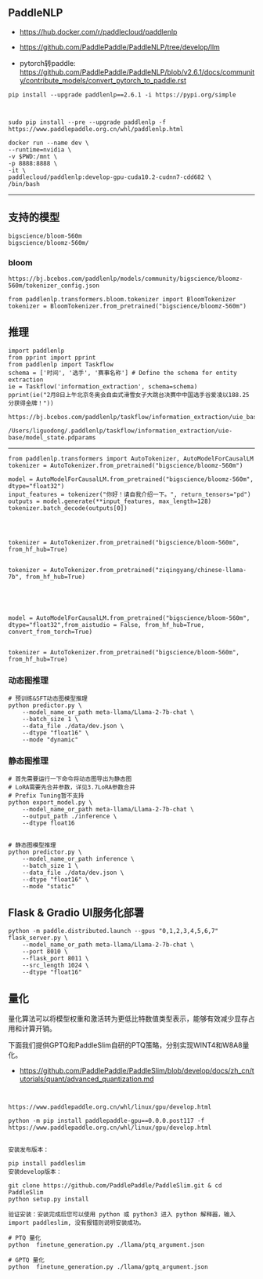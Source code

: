 


## PaddleNLP

- https://hub.docker.com/r/paddlecloud/paddlenlp
- https://github.com/PaddlePaddle/PaddleNLP/tree/develop/llm


- pytorch转paddle: https://github.com/PaddlePaddle/PaddleNLP/blob/v2.6.1/docs/community/contribute_models/convert_pytorch_to_paddle.rst



```
pip install --upgrade paddlenlp==2.6.1 -i https://pypi.org/simple



sudo pip install --pre --upgrade paddlenlp -f https://www.paddlepaddle.org.cn/whl/paddlenlp.html
```


```
docker run --name dev \
--runtime=nvidia \
-v $PWD:/mnt \
-p 8888:8888 \
-it \
paddlecloud/paddlenlp:develop-gpu-cuda10.2-cudnn7-cdd682 \
/bin/bash
```





---












## 支持的模型

```
bigscience/bloom-560m
bigscience/bloomz-560m/
```


### bloom

```
https://bj.bcebos.com/paddlenlp/models/community/bigscience/bloomz-560m/tokenizer_config.json

```



```
from paddlenlp.transformers.bloom.tokenizer import BloomTokenizer
tokenizer = BloomTokenizer.from_pretrained("bigscience/bloomz-560m")
```





## 推理

```
import paddlenlp
from pprint import pprint
from paddlenlp import Taskflow
schema = ['时间', '选手', '赛事名称'] # Define the schema for entity extraction
ie = Taskflow('information_extraction', schema=schema)
pprint(ie("2月8日上午北京冬奥会自由式滑雪女子大跳台决赛中中国选手谷爱凌以188.25分获得金牌！"))
```



```
https://bj.bcebos.com/paddlenlp/taskflow/information_extraction/uie_base_v1.1/model_state.pdparams

/Users/liguodong/.paddlenlp/taskflow/information_extraction/uie-base/model_state.pdparams

```

---


```
from paddlenlp.transformers import AutoTokenizer, AutoModelForCausalLM
tokenizer = AutoTokenizer.from_pretrained("bigscience/bloomz-560m")

model = AutoModelForCausalLM.from_pretrained("bigscience/bloomz-560m", dtype="float32")
input_features = tokenizer("你好！请自我介绍一下。", return_tensors="pd")
outputs = model.generate(**input_features, max_length=128)
tokenizer.batch_decode(outputs[0])




tokenizer = AutoTokenizer.from_pretrained("bigscience/bloom-560m", from_hf_hub=True)


tokenizer = AutoTokenizer.from_pretrained("ziqingyang/chinese-llama-7b", from_hf_hub=True)





model = AutoModelForCausalLM.from_pretrained("bigscience/bloom-560m", dtype="float32",from_aistudio = False, from_hf_hub=True, convert_from_torch=True)


tokenizer = AutoTokenizer.from_pretrained("bigscience/bloom-560m", from_hf_hub=True)

```


### 动态图推理

```
# 预训练&SFT动态图模型推理
python predictor.py \
    --model_name_or_path meta-llama/Llama-2-7b-chat \
    --batch_size 1 \
    --data_file ./data/dev.json \
    --dtype "float16" \
    --mode "dynamic"
```


### 静态图推理



```
# 首先需要运行一下命令将动态图导出为静态图
# LoRA需要先合并参数，详见3.7LoRA参数合并
# Prefix Tuning暂不支持
python export_model.py \
    --model_name_or_path meta-llama/Llama-2-7b-chat \
    --output_path ./inference \
    --dtype float16


# 静态图模型推理
python predictor.py \
    --model_name_or_path inference \
    --batch_size 1 \
    --data_file ./data/dev.json \
    --dtype "float16" \
    --mode "static"
```


## Flask & Gradio UI服务化部署

```
python -m paddle.distributed.launch --gpus "0,1,2,3,4,5,6,7" flask_server.py \
    --model_name_or_path meta-llama/Llama-2-7b-chat \
    --port 8010 \
    --flask_port 8011 \
    --src_length 1024 \
    --dtype "float16"
```




## 量化


量化算法可以将模型权重和激活转为更低比特数值类型表示，能够有效减少显存占用和计算开销。

下面我们提供GPTQ和PaddleSlim自研的PTQ策略，分别实现WINT4和W8A8量化。

- https://github.com/PaddlePaddle/PaddleSlim/blob/develop/docs/zh_cn/tutorials/quant/advanced_quantization.md


```


https://www.paddlepaddle.org.cn/whl/linux/gpu/develop.html

python -m pip install paddlepaddle-gpu==0.0.0.post117 -f https://www.paddlepaddle.org.cn/whl/linux/gpu/develop.html


安装发布版本：

pip install paddleslim
安装develop版本：

git clone https://github.com/PaddlePaddle/PaddleSlim.git & cd PaddleSlim
python setup.py install

验证安装：安装完成后您可以使用 python 或 python3 进入 python 解释器，输入import paddleslim, 没有报错则说明安装成功。
```




```
# PTQ 量化
python  finetune_generation.py ./llama/ptq_argument.json

# GPTQ 量化
python  finetune_generation.py ./llama/gptq_argument.json

```


